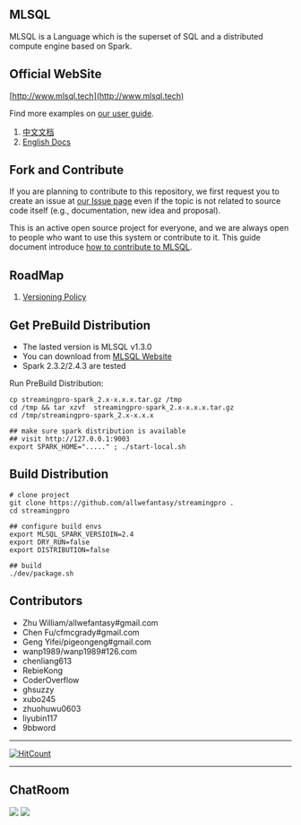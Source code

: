 ## MLSQL

MLSQL is a Language which is the superset of SQL and  a distributed compute engine based on Spark. 

## Official WebSite

[http://www.mlsql.tech](http://www.mlsql.tech)


Find more examples on [our user guide](http://docs.mlsql.tech/en).

1. [中文文档](http://docs.mlsql.tech/zh)
2. [English Docs](http://docs.mlsql.tech/en)

## Fork and Contribute

If you are planning to contribute to this repository, we first request you to create an issue at [our Issue page](https://github.com/allwefantasy/streamingpro/issues)
even if the topic is not related to source code itself (e.g., documentation, new idea and proposal).

This is an active open source project for everyone,
and we are always open to people who want to use this system or contribute to it.
This guide document introduce [how to contribute to MLSQL](https://github.com/allwefantasy/streamingpro/blob/master/docs/docv2/contribute/contribute.md).

## RoadMap

1. [Versioning Policy](https://github.com/allwefantasy/streamingpro/blob/master/docs/docv2/contribute/release.md)


## Get PreBuild Distribution

* The lasted version is MLSQL v1.3.0
* You can download from [MLSQL Website](http://download.mlsql.tech/)
* Spark 2.3.2/2.4.3 are tested


Run PreBuild Distribution:

```shell
cp streamingpro-spark_2.x-x.x.x.tar.gz /tmp
cd /tmp && tar xzvf  streamingpro-spark_2.x-x.x.x.tar.gz
cd /tmp/streamingpro-spark_2.x-x.x.x

## make sure spark distribution is available
## visit http://127.0.0.1:9003
export SPARK_HOME="....." ; ./start-local.sh
```

## Build Distribution


```shell
# clone project
git clone https://github.com/allwefantasy/streamingpro .
cd streamingpro

## configure build envs
export MLSQL_SPARK_VERSIOIN=2.4
export DRY_RUN=false 
export DISTRIBUTION=false

## build  
./dev/package.sh
```

## Contributors

* Zhu William/allwefantasy#gmail.com
* Chen Fu/cfmcgrady#gmail.com
* Geng Yifei/pigeongeng#gmail.com
* wanp1989/wanp1989#126.com
* chenliang613
* RebieKong
* CoderOverflow
* ghsuzzy
* xubo245
* zhuohuwu0603
* liyubin117
* 9bbword


----------
[![HitCount](http://hits.dwyl.io/allwefantasy/streamingpro.svg)](http://hits.dwyl.io/allwefantasy/streamingpro)

----------

## ChatRoom

![](http://docs.mlsql.tech/upload_images/qq_small.png) 
![](http://docs.mlsql.tech/upload_images/dingding_small.png)


